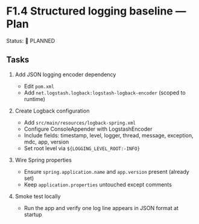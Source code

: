 # F1.4 Structured logging baseline — Plan

Status: 📝 PLANNED

## Tasks

1) Add JSON logging encoder dependency
   - Edit `pom.xml`
   - Add `net.logstash.logback:logstash-logback-encoder` (scoped to runtime)

2) Create Logback configuration
   - Add `src/main/resources/logback-spring.xml`
   - Configure ConsoleAppender with LogstashEncoder
   - Include fields: timestamp, level, logger, thread, message, exception, mdc, app, version
   - Set root level via `${LOGGING_LEVEL_ROOT:-INFO}`

3) Wire Spring properties
   - Ensure `spring.application.name` and `app.version` present (already set)
   - Keep `application.properties` untouched except comments

4) Smoke test locally
   - Run the app and verify one log line appears in JSON format at startup
